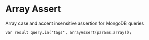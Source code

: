 Array Assert
============

Array case and accent insensitive assertion for MongoDB queries

`var result query.in('tags', arrayAssert(params.array));`